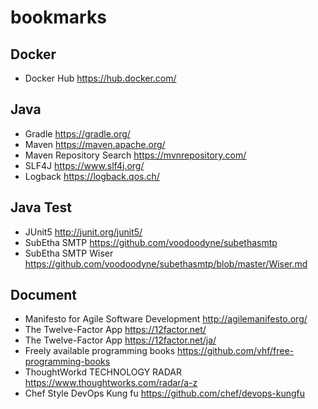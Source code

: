 # bookmarks

## Docker
- Docker Hub https://hub.docker.com/

## Java
- Gradle https://gradle.org/
- Maven https://maven.apache.org/
- Maven Repository Search https://mvnrepository.com/
- SLF4J https://www.slf4j.org/
- Logback https://logback.qos.ch/

## Java Test
- JUnit5 http://junit.org/junit5/
- SubEtha SMTP https://github.com/voodoodyne/subethasmtp
- SubEtha SMTP Wiser https://github.com/voodoodyne/subethasmtp/blob/master/Wiser.md

## Document
- Manifesto for Agile Software Development http://agilemanifesto.org/
- The Twelve-Factor App https://12factor.net/
- The Twelve-Factor App https://12factor.net/ja/
- Freely available programming books https://github.com/vhf/free-programming-books
- ThoughtWorkd TECHNOLOGY RADAR https://www.thoughtworks.com/radar/a-z
- Chef Style DevOps Kung fu https://github.com/chef/devops-kungfu
